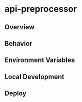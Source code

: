 # api-preprocessor

## Overview

## Behavior

## Environment Variables

## Local Development

## Deploy